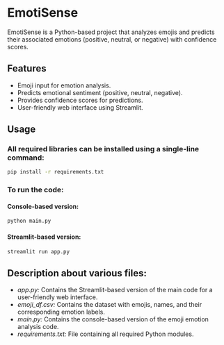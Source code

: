 # EmotiSense
EmotiSense is a Python-based project that analyzes emojis and predicts their associated emotions (positive, neutral, or negative) with confidence scores.

## Features
- Emoji input for emotion analysis.
- Predicts emotional sentiment (positive, neutral, negative).
- Provides confidence scores for predictions.
- User-friendly web interface using Streamlit.

## Usage
### All required libraries can be installed using a single-line command:
```bash
pip install -r requirements.txt
```

### To run the code:
#### Console-based version:
```bash
python main.py
```

#### Streamlit-based version:
```bash
streamlit run app.py
```

## Description about various files:
- *app.py:* Contains the Streamlit-based version of the main code for a user-friendly web interface.
- *emoji_df.csv:* Contains the dataset with emojis, names, and their corresponding emotion labels.
- *main.py:* Contains the console-based version of the emoji emotion analysis code.
- *requirements.txt:* File containing all required Python modules.
```